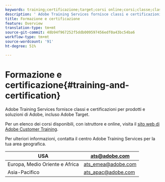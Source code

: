 ```yaml
---
keywords: training;certificazione;target;corsi online;corsi;classe;classi
description: ' Adobe Training Services fornisce classi e certificazioni per  prodotti e soluzioni di Adobe, incluso  Adobe Target.'
title: Formazione e certificazione
feature: Overview
translation-type: tm+mt
source-git-commit: 48b94f967252f5ddb009597456edf0a43bc54ba6
workflow-type: tm+mt
source-wordcount: '91'
ht-degree: 51%

---
```



# Formazione e certificazione{#training-and-certification}

 Adobe Training Services fornisce classi e certificazioni per  prodotti e soluzioni di Adobe, incluso  Adobe Target.

Per un elenco dei corsi disponibili, con istruttore e online, visita il [sito web di Adobe Customer Training](https://training.adobe.com/training/courses.html#solution=adobeTarget).

Per ulteriori informazioni, contatta il centro Adobe Training Services per la tua area geografica.

| USA | [ats@adobe.com](mailto:ats@adobe.com) |
|---|---|
| Europa, Medio Oriente e Africa | [ats_emea@adobe.com](mailto:ats_emea@adobe.com) |
| Asia-Pacifico | [ats_apac@adobe.com](mailto:ats_apac@adobe.com) |

